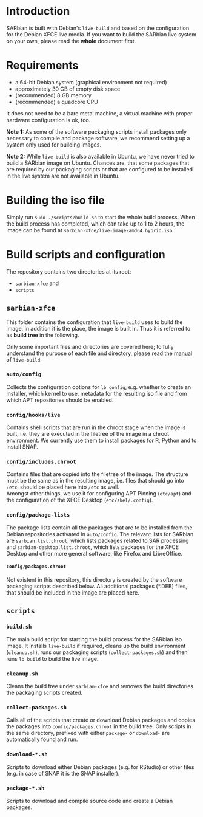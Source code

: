 # Introduction

SARbian is built with Debian's `live-build` and based on the configuration for the Debian XFCE live media. If you want to build the SARbian
live system on your own, please read the **whole** document first.

# Requirements

- a 64-bit Debian system (graphical environment not required)
- approximately 30 GB of empty disk space
- (recommended) 8 GB memory
- (recommended) a quadcore CPU

It does not need to be a bare metal machine, a virtual machine with proper
hardware configuration is ok, too.

**Note 1:** As some of the software packaging scripts install packages only necessary to
compile and package software, we recommend setting up a system only used for building images.

**Note 2:** While `live-build` is also available in Ubuntu, we have never tried
to build a SARbian image on Ubuntu. Chances are, that some packages that are
required by our packaging scripts or that are configured to be installed in the
live system are not available in Ubuntu.

# Building the iso file

Simply run `sudo ./scripts/build.sh` to start the whole build process. When the
build process has completed, which can take up to 1 to 2 hours, the image can be
found at `sarbian-xfce/live-image-amd64.hybrid.iso`.

# Build scripts and configuration

The repository contains two directories at its root:
- `sarbian-xfce` and
- `scripts`

## `sarbian-xfce`

This folder contains the configuration that `live-build` uses to build the
image, in addition it is the place, the image is built in. Thus it is referred
to as **build tree** in the following.

Only some important files and directories are covered here; to fully
understand the purpose of each file and directory, please read the
[manual](https://debian-live.alioth.debian.org/live-manual/stable/manual/html/live-manual.en.html#1)
of `live-build`.

### `auto/config`

Collects the configuration options for `lb config`, e.g. whether to create an
installer, which kernel to use, metadata for the resulting iso file and from
which APT repositories should be enabled.

### `config/hooks/live`

Contains shell scripts that are run in the chroot stage when the image is built,
i.e. they are executed in the filetree of the image in a chroot environment.
We currently use them to install packages for R, Python and to install SNAP.

### `config/includes.chroot`

Contains files that are copied into the filetree of the image. The structure must
be the same as in the resulting image, i.e. files that should go into `/etc`,
should be placed here into `/etc` as well.  
Amongst other things, we use it for configuring APT Pinning (`etc/apt`) and the
configuration of the XFCE Desktop (`etc/skel/.config`).

### `config/package-lists`

The package lists contain all the packages that are to be installed from the Debian
repositories activated in `auto/config`. The relevant lists for SARbian
are `sarbian.list.chroot`, which lists packages related to SAR processing and
`sarbian-desktop.list.chroot`, which lists packages for the XFCE Desktop and
other more general software, like Firefox and LibreOffice.

#### `config/packages.chroot`

Not existent in this repository, this directory is created by the software
packaging scripts described below. All additional packages (\*.DEB) files, that
should be included in the image are placed here.

## `scripts`

### `build.sh`

The main build script for starting the build process for the SARbian iso image.
It installs `live-build` if required, cleans up the build environment
(`cleanup.sh`), runs our packaging scripts (`collect-packages.sh`) and then
runs `lb build` to build the live image.

### `cleanup.sh`

Cleans the build tree under `sarbian-xfce` and removes the build directories
the packaging scripts created.

### `collect-packages.sh`

Calls all of the scripts that create or download Debian packages and copies the
packages into `config/packages.chroot` in the build tree. Only scripts in the
same directory, prefixed with either `package-` or `download-` are automatically
found and run.

### `download-*.sh`

Scripts to download either Debian packages (e.g. for RStudio) or other files
(e.g. in case of SNAP it is the SNAP installer).

### `package-*.sh`

Scripts to download and compile source code and create a Debian packages.
